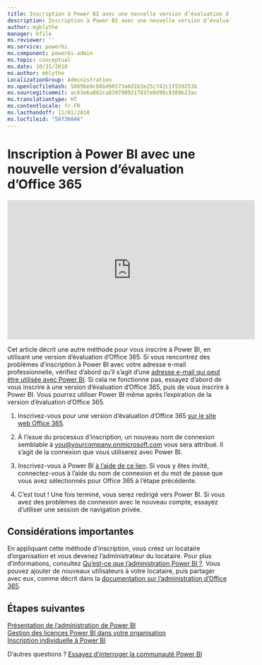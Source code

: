 ```yaml
---
title: Inscription à Power BI avec une nouvelle version d’évaluation d’Office 365
description: Inscription à Power BI avec une nouvelle version d’évaluation d’Office 365
author: mgblythe
manager: kfile
ms.reviewer: ''
ms.service: powerbi
ms.component: powerbi-admin
ms.topic: conceptual
ms.date: 10/31/2018
ms.author: mblythe
LocalizationGroup: Administration
ms.openlocfilehash: 5089be0cb8bd96573a0d1b3e25c742c1f559253b
ms.sourcegitcommit: ac63e6a082ca8397909217837e8d98c9389b23ac
ms.translationtype: HT
ms.contentlocale: fr-FR
ms.lasthandoff: 11/01/2018
ms.locfileid: "50736846"
---
```

# <a name="signing-up-for-power-bi-with-a-new-office-365-trial"></a>Inscription à Power BI avec une nouvelle version d’évaluation d’Office 365

<iframe width="560" height="315" src="https://www.youtube.com/embed/gbSuFST-Nx4?showinfo=0" frameborder="0" allowfullscreen></iframe>

Cet article décrit une autre méthode pour vous inscrire à Power BI, en utilisant une version d’évaluation d’Office 365. Si vous rencontrez des problèmes d’inscription à Power BI avec votre adresse e-mail professionnelle, vérifiez d’abord qu’il s’agit d’une [adresse e-mail qui peut être utilisée avec Power BI](service-self-service-signup-for-power-bi.md#what-email-address-can-be-used-with-power-bi). Si cela ne fonctionne pas, essayez d’abord de vous inscrire à une version d’évaluation d’Office 365, puis de vous inscrire à Power BI. Vous pourrez utiliser Power BI même après l’expiration de la version d’évaluation d’Office 365.

1. Inscrivez-vous pour une version d’évaluation d’Office 365 [sur le site web Office 365](https://go.microsoft.com/fwlink/p/?LinkID=403802).

1. À l’issue du processus d’inscription, un nouveau nom de connexion semblable à you@yourcompany.onmicrosoft.com vous sera attribué. Il s’agit de la connexion que vous utiliserez avec Power BI.

1. Inscrivez-vous à Power BI [à l’aide de ce lien](https://portal.office.com/Start/Confirm?Sku=a403ebcc-fae0-4ca2-8c8c-7a907fd6c235&ru=https%3A%2F%2Fapp.powerbi.com%3FredirectedFromSignup%3D1%26noSignUpCheck%3D1). Si vous y êtes invité, connectez-vous à l’aide du nom de connexion et du mot de passe que vous avez sélectionnés pour Office 365 à l’étape précédente.

1. C’est tout ! Une fois terminé, vous serez redirigé vers Power BI. Si vous avez des problèmes de connexion avec le nouveau compte, essayez d’utiliser une session de navigation privée.

## <a name="important-considerations"></a>Considérations importantes

En appliquant cette méthode d’inscription, vous créez un locataire d’organisation et vous devenez l’administrateur du locataire. Pour plus d’informations, consultez [Qu’est-ce que l’administration Power BI ?](service-admin-administering-power-bi-in-your-organization.md). Vous pouvez ajouter de nouveaux utilisateurs à votre locataire, puis partager avec eux, comme décrit dans la [documentation sur l’administration d’Office 365](https://support.office.com/en-sg/article/Add-users-individually-to-Office-365---Admin-Help-1970f7d6-03b5-442f-b385-5880b9c256ec?ui=en-US&rs=en-SG&ad=SG).

## <a name="next-steps"></a>Étapes suivantes

[Présentation de l’administration de Power BI](service-admin-administering-power-bi-in-your-organization.md)  
[Gestion des licences Power BI dans votre organisation](service-admin-licensing-organization.md)  
[Inscription individuelle à Power BI](service-self-service-signup-for-power-bi.md)

D’autres questions ? [Essayez d’interroger la communauté Power BI](http://community.powerbi.com/)